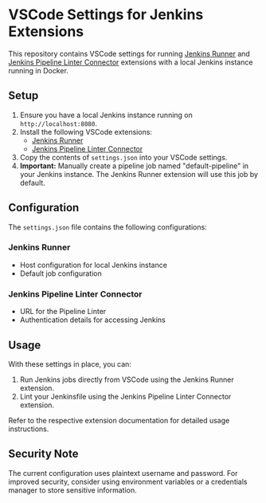 # VSCode Settings for Jenkins Extensions

This repository contains VSCode settings for running [Jenkins Runner](https://marketplace.visualstudio.com/items?itemName=dave-hagedorn.jenkins-runner) and [Jenkins Pipeline Linter Connector](https://marketplace.visualstudio.com/items?itemName=janjoerke.jenkins-pipeline-linter-connector) extensions with a local Jenkins instance running in Docker.

## Setup

1. Ensure you have a local Jenkins instance running on `http://localhost:8080`.
2. Install the following VSCode extensions:
   - [Jenkins Runner](https://marketplace.visualstudio.com/items?itemName=dave-hagedorn.jenkins-runner)
   - [Jenkins Pipeline Linter Connector](https://marketplace.visualstudio.com/items?itemName=janjoerke.jenkins-pipeline-linter-connector)
3. Copy the contents of `settings.json` into your VSCode settings.
4. **Important:** Manually create a pipeline job named "default-pipeline" in your Jenkins instance. The Jenkins Runner extension will use this job by default.

## Configuration

The `settings.json` file contains the following configurations:

### Jenkins Runner

- Host configuration for local Jenkins instance
- Default job configuration

### Jenkins Pipeline Linter Connector

- URL for the Pipeline Linter
- Authentication details for accessing Jenkins

## Usage

With these settings in place, you can:

1. Run Jenkins jobs directly from VSCode using the Jenkins Runner extension.
2. Lint your Jenkinsfile using the Jenkins Pipeline Linter Connector extension.

Refer to the respective extension documentation for detailed usage instructions.

## Security Note

The current configuration uses plaintext username and password. For improved security, consider using environment variables or a credentials manager to store sensitive information.
